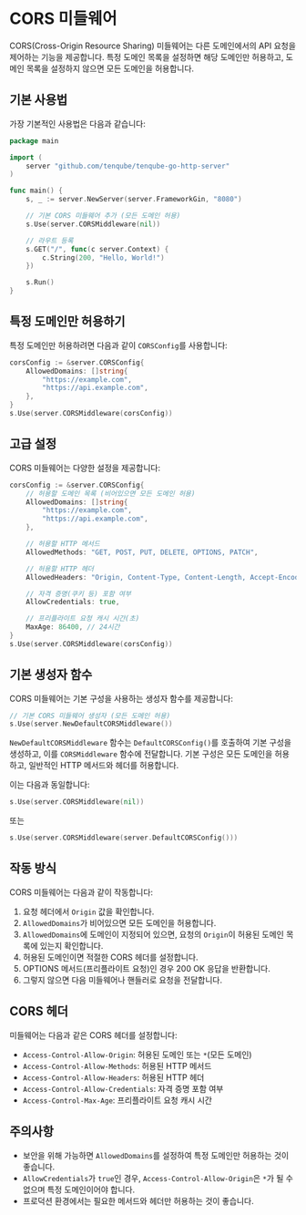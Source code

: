 # CORS 미들웨어

CORS(Cross-Origin Resource Sharing) 미들웨어는 다른 도메인에서의 API 요청을 제어하는 기능을 제공합니다. 특정 도메인 목록을 설정하면 해당 도메인만 허용하고, 도메인 목록을 설정하지 않으면 모든 도메인을 허용합니다.

## 기본 사용법

가장 기본적인 사용법은 다음과 같습니다:

```go
package main

import (
    server "github.com/tenqube/tenqube-go-http-server"
)

func main() {
    s, _ := server.NewServer(server.FrameworkGin, "8080")

    // 기본 CORS 미들웨어 추가 (모든 도메인 허용)
    s.Use(server.CORSMiddleware(nil))

    // 라우트 등록
    s.GET("/", func(c server.Context) {
        c.String(200, "Hello, World!")
    })

    s.Run()
}
```

## 특정 도메인만 허용하기

특정 도메인만 허용하려면 다음과 같이 `CORSConfig`를 사용합니다:

```go
corsConfig := &server.CORSConfig{
    AllowedDomains: []string{
        "https://example.com",
        "https://api.example.com",
    },
}
s.Use(server.CORSMiddleware(corsConfig))
```

## 고급 설정

CORS 미들웨어는 다양한 설정을 제공합니다:

```go
corsConfig := &server.CORSConfig{
    // 허용할 도메인 목록 (비어있으면 모든 도메인 허용)
    AllowedDomains: []string{
        "https://example.com",
        "https://api.example.com",
    },

    // 허용할 HTTP 메서드
    AllowedMethods: "GET, POST, PUT, DELETE, OPTIONS, PATCH",

    // 허용할 HTTP 헤더
    AllowedHeaders: "Origin, Content-Type, Content-Length, Accept-Encoding, X-CSRF-Token, Authorization, Accept, X-Requested-With",

    // 자격 증명(쿠키 등) 포함 여부
    AllowCredentials: true,

    // 프리플라이트 요청 캐시 시간(초)
    MaxAge: 86400, // 24시간
}
s.Use(server.CORSMiddleware(corsConfig))
```

## 기본 생성자 함수

CORS 미들웨어는 기본 구성을 사용하는 생성자 함수를 제공합니다:

```go
// 기본 CORS 미들웨어 생성자 (모든 도메인 허용)
s.Use(server.NewDefaultCORSMiddleware())
```

`NewDefaultCORSMiddleware` 함수는 `DefaultCORSConfig()`를 호출하여 기본 구성을 생성하고, 이를 `CORSMiddleware` 함수에 전달합니다. 기본 구성은 모든 도메인을 허용하고, 일반적인 HTTP 메서드와 헤더를 허용합니다.

이는 다음과 동일합니다:

```go
s.Use(server.CORSMiddleware(nil))
```

또는

```go
s.Use(server.CORSMiddleware(server.DefaultCORSConfig()))
```

## 작동 방식

CORS 미들웨어는 다음과 같이 작동합니다:

1. 요청 헤더에서 `Origin` 값을 확인합니다.
2. `AllowedDomains`가 비어있으면 모든 도메인을 허용합니다.
3. `AllowedDomains`에 도메인이 지정되어 있으면, 요청의 `Origin`이 허용된 도메인 목록에 있는지 확인합니다.
4. 허용된 도메인이면 적절한 CORS 헤더를 설정합니다.
5. OPTIONS 메서드(프리플라이트 요청)인 경우 200 OK 응답을 반환합니다.
6. 그렇지 않으면 다음 미들웨어나 핸들러로 요청을 전달합니다.

## CORS 헤더

미들웨어는 다음과 같은 CORS 헤더를 설정합니다:

- `Access-Control-Allow-Origin`: 허용된 도메인 또는 `*`(모든 도메인)
- `Access-Control-Allow-Methods`: 허용된 HTTP 메서드
- `Access-Control-Allow-Headers`: 허용된 HTTP 헤더
- `Access-Control-Allow-Credentials`: 자격 증명 포함 여부
- `Access-Control-Max-Age`: 프리플라이트 요청 캐시 시간

## 주의사항

- 보안을 위해 가능하면 `AllowedDomains`를 설정하여 특정 도메인만 허용하는 것이 좋습니다.
- `AllowCredentials`가 `true`인 경우, `Access-Control-Allow-Origin`은 `*`가 될 수 없으며 특정 도메인이어야 합니다.
- 프로덕션 환경에서는 필요한 메서드와 헤더만 허용하는 것이 좋습니다.
